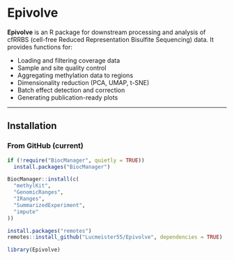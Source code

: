 # Epivolve

**Epivolve** is an R package for downstream processing and analysis of cfRRBS (cell-free Reduced Representation Bisulfite Sequencing) data. It provides functions for:

- Loading and filtering coverage data
- Sample and site quality control
- Aggregating methylation data to regions
- Dimensionality reduction (PCA, UMAP, t-SNE)
- Batch effect detection and correction
- Generating publication-ready plots

---

## Installation

### From GitHub (current)

```R
if (!require("BiocManager", quietly = TRUE))
  install.packages("BiocManager")

BiocManager::install(c(
  "methylKit",
  "GenomicRanges",
  "IRanges",
  "SummarizedExperiment",
  "impute"
))

install.packages("remotes")
remotes::install_github("Lucmeister55/Epivolve", dependencies = TRUE)

library(Epivolve)
```